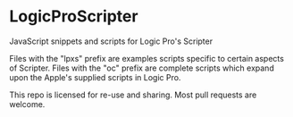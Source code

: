 # LogicProScripter
JavaScript snippets and scripts for Logic Pro's Scripter

Files with the "lpxs" prefix are examples scripts specific to certain aspects of Scripter. Files with the "oc" prefix are complete scripts which expand upon the Apple's supplied scripts in Logic Pro.

This repo is licensed for re-use and sharing. Most pull requests are welcome.
